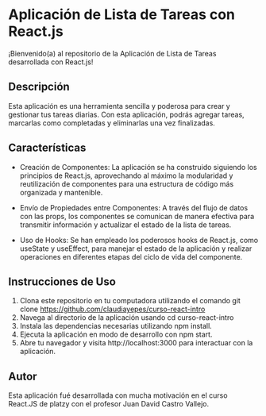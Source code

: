 # Aplicación de Lista de Tareas con React.js
¡Bienvenido(a) al repositorio de la Aplicación de Lista de Tareas desarrollada con React.js!

## Descripción
Esta aplicación es una herramienta sencilla y poderosa para crear y gestionar tus tareas diarias. 
Con esta aplicación, podrás agregar tareas, marcarlas como completadas y eliminarlas una vez finalizadas. 

## Características

* Creación de Componentes: La aplicación se ha construido siguiendo los principios de React.js,
aprovechando al máximo la modularidad y reutilización de componentes para una estructura de código más organizada y mantenible.

* Envío de Propiedades entre Componentes: A través del flujo de datos con las props, los componentes se comunican de manera efectiva
  para transmitir información y actualizar el estado de la lista de tareas.

* Uso de Hooks: Se han empleado los poderosos hooks de React.js, como useState y useEffect, para manejar el estado de la aplicación y
  realizar operaciones en diferentes etapas del ciclo de vida del componente.

## Instrucciones de Uso

1. Clona este repositorio en tu computadora utilizando el comando git clone https://github.com/claudiayepes/curso-react-intro
2. Navega al directorio de la aplicación usando cd curso-react-intro
3. Instala las dependencias necesarias utilizando npm install.
4. Ejecuta la aplicación en modo de desarrollo con npm start.
5. Abre tu navegador y visita http://localhost:3000 para interactuar con la aplicación.

## Autor
Esta aplicación fué desarrollada con mucha motivación en el curso React.JS de platzy con el profesor Juan David Castro Vallejo.

